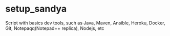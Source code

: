 # setup_sandya
Script with basics dev tools, such as Java, Maven, Ansible, Heroku, Docker, Git, Notepaqq(Notepad++ replica), Nodejs, etc
